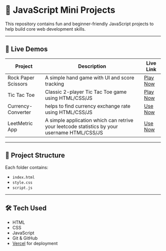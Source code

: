 # 🧠 JavaScript Mini Projects

This repository contains fun and beginner-friendly JavaScript projects to help build core web development skills.

---

## 🚀 Live Demos

| Project         | Description                        | Live Link |
|----------------|------------------------------------|-----------|
| Rock Paper Scissors | A simple hand game with UI and score tracking | [Play Now](https://rock-paper-scissor-nu-three.vercel.app/) |
| Tic Tac Toe         | Classic 2-player Tic Tac Toe game using HTML/CSS/JS | [Play Now](https://tic-tac-toe-puce-delta-16.vercel.app/) |
| Currency-Converter  | helps to find currency exchange rate using HTML/CSS/JS | [Use Now](https://currency-code-converter.vercel.app/) |
| LeetMetric App      | A simple application which can retrive your leetcode statistics by your username   HTML/CSS/JS | [Use Now](https://leet-metric-app.vercel.app/) |
---

## 📁 Project Structure


Each folder contains:
- `index.html`
- `style.css`
- `script.js`

---

## 🛠️ Tech Used

- HTML
- CSS
- JavaScript
- Git & GitHub
- [Vercel](https://vercel.com/) for deployment

